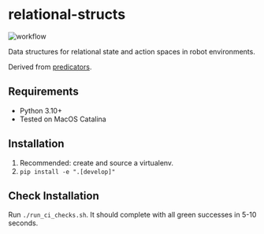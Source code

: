# relational-structs

![workflow](https://github.com/tomsilver/relational-structs/actions/workflows/ci.yml/badge.svg)

Data structures for relational state and action spaces in robot environments.

Derived from [predicators](https://github.com/Learning-and-Intelligent-Systems/predicators).

## Requirements

- Python 3.10+
- Tested on MacOS Catalina

## Installation

1. Recommended: create and source a virtualenv.
2. `pip install -e ".[develop]"`

## Check Installation

Run `./run_ci_checks.sh`. It should complete with all green successes in 5-10 seconds.
